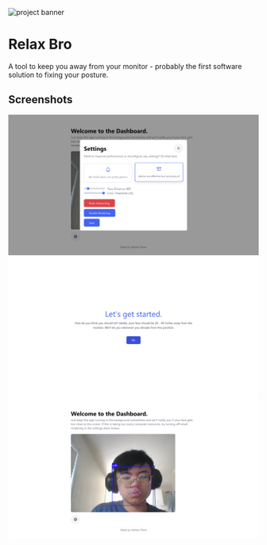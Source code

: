 ![project banner](https://project-banner.phamn23.repl.co/?title=Relax%20Bro&description=Stay%20away%20from%20your%20monitor!&stack=react,node)

# Relax Bro
A tool to keep you away from your monitor - probably the first software solution to fixing your posture.

## Screenshots
![](screenshots/2022-06-19-07-51-23.png)
![](screenshots/2022-06-19-07-52-02.png)
![](screenshots/2022-06-19-07-52-17.png)